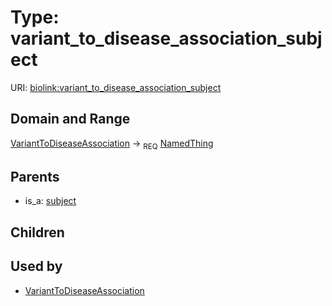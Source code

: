 
# Type: variant_to_disease_association_subject




URI: [biolink:variant_to_disease_association_subject](https://w3id.org/biolink/vocab/variant_to_disease_association_subject)


## Domain and Range

[VariantToDiseaseAssociation](VariantToDiseaseAssociation.md) ->  <sub>REQ</sub> [NamedThing](NamedThing.md)

## Parents

 *  is_a: [subject](subject.md)

## Children


## Used by

 * [VariantToDiseaseAssociation](VariantToDiseaseAssociation.md)
